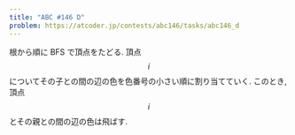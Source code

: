 ```yaml
---
title: "ABC #146 D"
problem: https://atcoder.jp/contests/abc146/tasks/abc146_d
---
```

根から順に BFS で頂点をたどる. 頂点 $$ i $$ についてその子との間の辺の色を色番号の小さい順に割り当てていく. このとき, 頂点 $$ i $$ とその親との間の辺の色は飛ばす.

